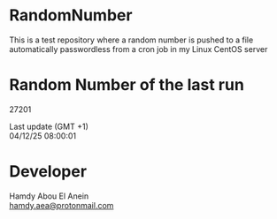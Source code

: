 # RandomNumber    
This is a test repository where a random number is pushed to a file automatically passwordless from a cron job in my Linux CentOS server    
# Random Number of the last run   
27201
      
Last update (GMT +1)    
04/12/25 08:00:01
# Developer    
Hamdy Abou El Anein   
hamdy.aea@protonmail.com
